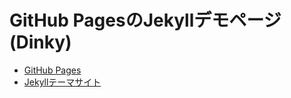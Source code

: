 # GitHub PagesのJekyllデモページ(Dinky)
- [GitHub Pages](https://shimajima-eiji.github.io/Hosting_demo_jekyll_Dinky/)
- [Jekyllテーマサイト](https://github.com/pages-themes/architect)
